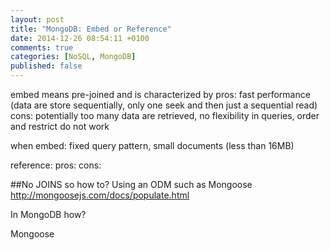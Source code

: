```yaml
---
layout: post
title: "MongoDB: Embed or Reference"
date: 2014-12-26 08:54:11 +0100
comments: true
categories: [NoSQL, MongoDB]
published: false
---
```

embed means pre-joined and is characterized by
pros: fast performance (data are store sequentially, only one seek and then just a sequential read)
cons: potentially too many data are retrieved, no flexibility in queries, order and restrict do not work

when embed: fixed query pattern, small documents (less than 16MB)


reference:
pros:
cons:


##No JOINS so how to?
Using an ODM such as Mongoose
http://mongoosejs.com/docs/populate.html

In MongoDB how?

Mongoose
